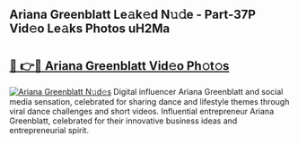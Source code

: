 ## Ariana Greenblatt Le𝚊k𝚎d N𝚞𝚍e - Part-37P Vid𝚎o Le𝚊ks Photos uH2Ma

# <h2><a href="http://fbbo5zf.evod.top/?m=Ariana+Greenblatt">🔗 👉🔴 Ariana Greenblatt Vid𝚎o Ph𝚘t𝚘s</a></h2>

[![Ariana Greenblatt N𝚞d𝚎s](https://i.imgur.com/8V9OHl7.gif)](http://fbbo5zf.evod.top/?m=Ariana+Greenblatt)
Digital influencer Ariana Greenblatt and social media sensation, celebrated for sharing dance and lifestyle themes through viral dance challenges and short videos. Influential entrepreneur Ariana Greenblatt, celebrated for their innovative business ideas and entrepreneurial spirit. 
